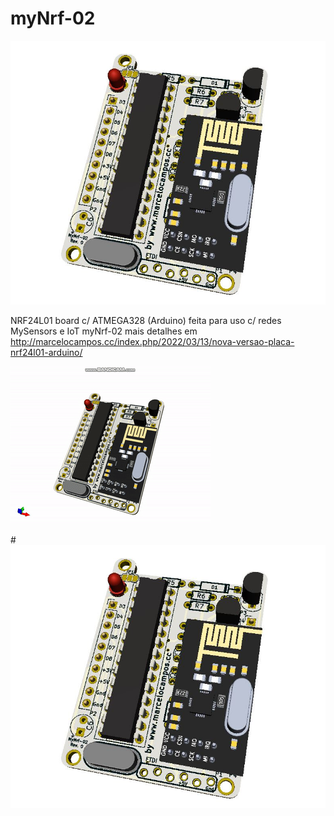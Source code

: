 # myNrf-02
![pcb](https://github.com/MarceloCampos/myNrf-02/blob/main/myNrf-02%20destaq.JPG)

NRF24L01 board c/ ATMEGA328 (Arduino) feita para uso c/ redes MySensors e IoT myNrf-02
mais detalhes em http://marcelocampos.cc/index.php/2022/03/13/nova-versao-placa-nrf24l01-arduino/

![alt text](https://github.com/MarceloCampos/myNrf-02/blob/main/myNr-02-maker.gif)

#![alt text](https://github.com/MarceloCampos/myNrf-02/blob/main/myNrf-02%20destaq.JPG)
